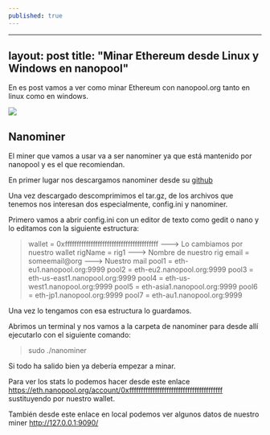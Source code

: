 ```yaml
---
published: true
---
```

---
layout: post
title: "Minar Ethereum desde Linux y Windows en nanopool"
---

En es post vamos a ver como minar Ethereum con nanopool.org tanto en linux como en windows.

![]({{site.baseurl}}/https://www.theblockcrypto.com/wp-content/uploads/2019/07/20190711_eth-dex-analysis-1200x675.jpg)

## Nanominer

El miner que vamos a usar va a ser nanominer ya que está mantenido por nanopool y es el que recomiendan.

En primer lugar nos descargamos nanominer desde su [github](https://github.com/nanopool/nanominer/releases)

Una vez descargado descomprimimos el tar.gz, de los archivos que tenemos nos interesan dos especialmente, config.ini y nanominer.

Primero vamos a abrir config.ini con un editor de texto como gedit o nano y lo editamos con la siguiente estructura:

> wallet = 0xffffffffffffffffffffffffffffffffffffffff ---> Lo cambiamos por nuestro wallet
rigName = rig1 ---> Nombre de nuestro rig
email = someemail@org ---> Nuestro mail
pool1 = eth-eu1.nanopool.org:9999
pool2 = eth-eu2.nanopool.org:9999
pool3 = eth-us-east1.nanopool.org:9999
pool4 = eth-us-west1.nanopool.org:9999
pool5 = eth-asia1.nanopool.org:9999
pool6 = eth-jp1.nanopool.org:9999
pool7 = eth-au1.nanopool.org:9999

Una vez lo tengamos con esa estructura lo guardamos.

Abrimos un terminal y nos vamos a la carpeta de nanominer para desde allí ejecutarlo con el siguiente comando:

> sudo ./nanominer

Si todo ha salido bien ya debería empezar a minar.

Para ver los stats lo podemos hacer desde este enlace https://eth.nanopool.org/account/0xffffffffffffffffffffffffffffffffffffffff sustituyendo por nuestro wallet.

También desde este enlace en local podemos ver algunos datos de nuestro miner http://127.0.0.1:9090/
